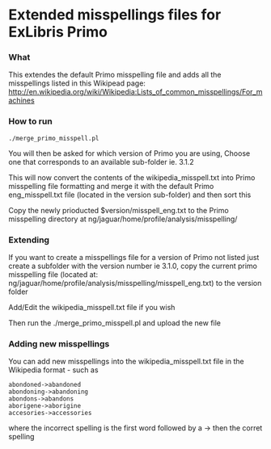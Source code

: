 Extended misspellings files for ExLibris Primo
=========
### What

This extendes the default Primo misspelling file and adds all the misspellings listed in this Wikipead page: http://en.wikipedia.org/wiki/Wikipedia:Lists_of_common_misspellings/For_machines

### How to run
    ./merge_primo_misspell.pl

You will then be asked for which version of Primo you are using,  Choose one that corresponds to an available sub-folder
ie. 3.1.2

This will now convert the contents of the wikipedia_misspell.txt into Primo misspelling file formatting and merge it with the default Primo eng_misspell.txt file (located in the version sub-folder) and then sort this

Copy the newly prioducted $version/misspell_eng.txt to the Primo misspelling directory at ng/jaguar/home/profile/analysis/misspelling/

### Extending

If you want to create a misspellings file for a version of Primo not listed just create a subfolder with the version number ie 3.1.0,
copy the current primo misspelling file (located at: ng/jaguar/home/profile/analysis/misspelling/misspell_eng.txt) to the version folder

Add/Edit the wikipedia_misspell.txt file if you wish

Then run the ./merge_primo_misspell.pl and upload the new file


### Adding new misspellings

You can add new misspellings into the wikipedia_misspell.txt file in the Wikipedia format - such as

    abondoned->abandoned
    abondoning->abandoning
    abondons->abandons
    aborigene->aborigine
    accesories->accessories


where the incorrect spelling is the first word followed by a -> then the corret spelling